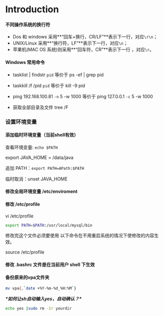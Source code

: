 # Introduction

#### 不同操作系统的换行符

- Dos 和 windows 采用**“回车+换行，CR/LF”**表示下一行，对应`\r\n`；
- UNIX/Linux 采用**“换行符，LF”**表示下一行，对应`\n`；
- 苹果机(MAC OS 系统)则采用**“回车符，CR”**表示下一行 ，对应`\r`。

#### Windows 常用命令

- tasklist | findstr `pid` 等价于 ps -ef | grep pid


- taskkill /f /pid `pid` 等价于 kill -9 pid


- 
  ping 192.168.100.81 `-n` 5 -w 1000  等价于 ping 127.0.0.1 `-c` 5 -w 1000
- 获取全部目录及文件  tree /F

### 设置环境变量

#### 添加临时环境变量（当前shell有效）

查看环境变量: `echo $PATH`

export JAVA_HOME = /data/java

追加 PATH：`export PATH=APath:$PATH`

临时取消：unset  JAVA_HOME

#### 修改全局环境变量 /etc/enviroment

####  修改 /etc/profile

vi /etc/profile

```sh
export PATH=$PATH:/usr/local/mysql/bin
```

修改完这个文件必须要使用 以下命令在不用重启系统的情况下使修改的内容生效。

source /etc/profile

#### 修改 .bashrc 文件是在当前用户 shell 下生效



#### 备份原来的vpa文件夹

```sh
mv vpa{,`date +%Y-%m-%d_%H:%M`}
```

***\*如何让sh自动输入yes，自动确认？\****

```sh
echo yes |sudo rm -Ir yourdir
```

